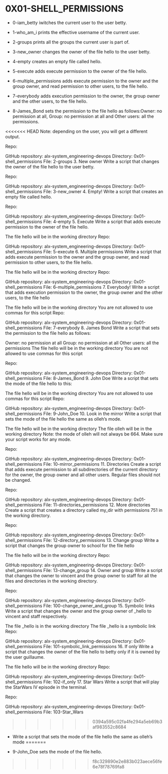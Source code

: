 # 0X01-SHELL_PERMISSIONS
- 0-iam_betty iwitches the current user to the user betty.

- 1-who_am_i prints the effective username of the current user.

- 2-groups prints all the groups the current user is part of.

- 3-new_owner changes the owner of the file hello to the user betty.

- 4-empty creates an empty file called hello.

- 5-execute adds execute permission to the owner of the file hello.

- 6-multiple_permissions adds execute permission to the owner and the group owner, and read permission to other users, to the file hello.

- 7-everybody adds execution permission to the owner, the group owner and the other users, to the file hello.

- 8-James_Bond sets the permission to the file hello as follows:Owner: no permission at all, Group: no permission at all and Other users: all the permissions.

<<<<<<< HEAD
Note: depending on the user, you will get a different output.

Repo:

GitHub repository: alx-system_engineering-devops
Directory: 0x01-shell_permissions
File: 2-groups
3. New owner
Write a script that changes the owner of the file hello to the user betty.

Repo:

GitHub repository: alx-system_engineering-devops
Directory: 0x01-shell_permissions
File: 3-new_owner
4. Empty!
Write a script that creates an empty file called hello.

Repo:

GitHub repository: alx-system_engineering-devops
Directory: 0x01-shell_permissions
File: 4-empty
5. Execute
Write a script that adds execute permission to the owner of the file hello.

The file hello will be in the working directory
Repo:

GitHub repository: alx-system_engineering-devops
Directory: 0x01-shell_permissions
File: 5-execute
6. Multiple permissions
Write a script that adds execute permission to the owner and the group owner, and read permission to other users, to the file hello.

The file hello will be in the working directory
Repo:

GitHub repository: alx-system_engineering-devops
Directory: 0x01-shell_permissions
File: 6-multiple_permissions
7. Everybody!
Write a script that adds execution permission to the owner, the group owner and the other users, to the file hello

The file hello will be in the working directory
You are not allowed to use commas for this script
Repo:

GitHub repository: alx-system_engineering-devops
Directory: 0x01-shell_permissions
File: 7-everybody
8. James Bond
Write a script that sets the permission to the file hello as follows:

Owner: no permission at all
Group: no permission at all
Other users: all the permissions
The file hello will be in the working directory You are not allowed to use commas for this script

Repo:

GitHub repository: alx-system_engineering-devops
Directory: 0x01-shell_permissions
File: 8-James_Bond
9. John Doe
Write a script that sets the mode of the file hello to this:

The file hello will be in the working directory
You are not allowed to use commas for this script
Repo:

GitHub repository: alx-system_engineering-devops
Directory: 0x01-shell_permissions
File: 9-John_Doe
10. Look in the mirror
Write a script that sets the mode of the file hello the same as olleh’s mode.

The file hello will be in the working directory
The file olleh will be in the working directory
Note: the mode of olleh will not always be 664. Make sure your script works for any mode.

Repo:

GitHub repository: alx-system_engineering-devops
Directory: 0x01-shell_permissions
File: 10-mirror_permissions
11. Directories
Create a script that adds execute permission to all subdirectories of the current directory for the owner, the group owner and all other users. Regular files should not be changed.

Repo:

GitHub repository: alx-system_engineering-devops
Directory: 0x01-shell_permissions
File: 11-directories_permissions
12. More directories
Create a script that creates a directory called my_dir with permissions 751 in the working directory.

Repo:

GitHub repository: alx-system_engineering-devops
Directory: 0x01-shell_permissions
File: 12-directory_permissions
13. Change group
Write a script that changes the group owner to school for the file hello

The file hello will be in the working directory
Repo:

GitHub repository: alx-system_engineering-devops
Directory: 0x01-shell_permissions
File: 13-change_group
14. Owner and group
Write a script that changes the owner to vincent and the group owner to staff for all the files and directories in the working directory.

Repo:

GitHub repository: alx-system_engineering-devops
Directory: 0x01-shell_permissions
File: 100-change_owner_and_group
15. Symbolic links
Write a script that changes the owner and the group owner of _hello to vincent and staff respectively.

The file _hello is in the working directory
The file _hello is a symbolic link
Repo:

GitHub repository: alx-system_engineering-devops
Directory: 0x01-shell_permissions
File: 101-symbolic_link_permissions
16. If only
Write a script that changes the owner of the file hello to betty only if it is owned by the user guillaume.

The file hello will be in the working directory
Repo:

GitHub repository: alx-system_engineering-devops
Directory: 0x01-shell_permissions
File: 102-if_only
17. Star Wars
Write a script that will play the StarWars IV episode in the terminal.

Repo:

GitHub repository: alx-system_engineering-devops
Directory: 0x01-shell_permissions
File: 103-Star_Wars
>>>>>>> 0394a595c02fa4fe294a5eb69b3af983552c8684
* Write a script that sets the mode of the file hello the same as olleh’s mode
=======
- 9-John_Doe sets the mode of the file hello.
>>>>>>> f8c329890e2e883b023aece56fe6e78f78769fa8
